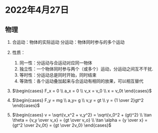 # 2022年4月27日

## 物理

1. 合运动：物体的实际运动
    分运动：物体同时参与的多个运动
2. 性质：
    1. 同一性：分运动与合运动对应同一物体
    2. 独立性：一个物体同时参与两个（或多个）运动，分运动之间互不干扰.
    3. 等时性：分运动总是同时开始，同时结束
    4. 等效性：各个运动叠加起来与合运动有相同的放果，可以相互替代


1. $\begin{cases} F_x = 0 \\ a_x = 0 \\ v_x = v_0 \\ x = v_0t \end{cases}$
2. $\begin{cases} F_y = mg \\ a_y= g \\ v_y = gt \\ y = {1 \over  2}gt^2 \end{cases}$
3. $\begin{cases} v = \sqrt{v_x^2 + v_y^2} = \sqrt{v_0^2 + (gt)^2} \\ \tan \theta = {v_y \over v_x} = {gt \over v_o} \\ \tan \alpha = {y \over x} = {gt^2 \over 2v_0t} = {gt \over 2v_0} \end{cases}$

